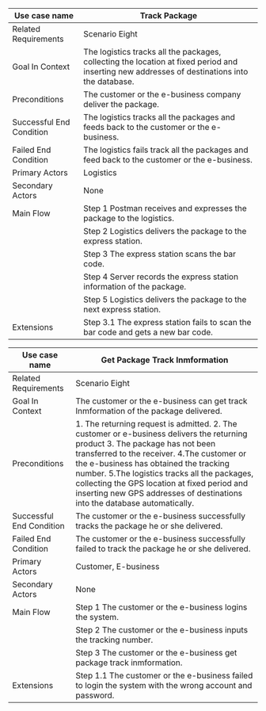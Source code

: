 | Use case name            | Track Package                            |
| ------------------------ | ---------------------------------------- |
| Related Requirements     | Scenario Eight                           |
| Goal In Context          | The logistics tracks all the packages, collecting the location at fixed period and inserting new addresses of destinations into the database. |
| Preconditions            | The customer or the e-business company deliver the package. |
| Successful End Condition | The logistics tracks all the packages and feeds back to the customer or the e-business. |
| Failed End Condition     | The logistics fails track all the packages and feed back to the customer or the e-business. |
| Primary Actors           | Logistics                                |
| Secondary Actors         | None                                     |
| Main Flow                | Step 1 Postman receives and expresses the package to the logistics. |
|                          | Step 2 Logistics delivers the package to the express station. |
|                          | Step 3 The express station  scans the bar code. |
|                          | Step 4 Server records the express station information of the package. |
|                          | Step 5 Logistics delivers the package to the next express station. |
| Extensions               | Step 3.1 The express station  fails to scan the bar code and gets a new bar code. |

 

| Use case name            | Get Package Track Inmformation           |
| ------------------------ | ---------------------------------------- |
| Related Requirements     | Scenario Eight                           |
| Goal In Context          | The customer or the e-business can get track Inmformation of the package delivered. |
| Preconditions            | 1. The returning request is admitted. 2. The customer or e-business delivers the returning product 3. The package has not been transferred to the receiver. 4.The customer or the e-business has obtained the tracking number. 5.The logistics tracks all the packages, collecting the GPS location at fixed period and inserting new GPS addresses of destinations into the database automatically. |
| Successful End Condition | The customer or the e-business successfully tracks the package he or she delivered. |
| Failed End Condition     | The customer or the e-business successfully failed to track the package he or she delivered. |
| Primary Actors           | Customer, E-business                     |
| Secondary Actors         | None                                     |
| Main Flow                | Step 1 The customer or the e-business logins the system. |
|                          | Step 2 The customer or the e-business inputs the tracking number. |
|                          | Step 3 The customer or the e-business get package track inmformation. |
| Extensions               | Step 1.1 The customer or the e-business failed to login the system with the wrong account and password. |